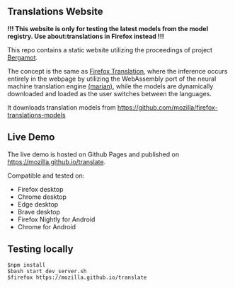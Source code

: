 ## Translations Website

**!!! This website is only for testing the latest models from the model registry. Use about:translations in Firefox instead !!!**

This repo contains a static website utilizing the proceedings of project [Bergamot](https://browser.mt/).

The concept is the same as [Firefox Translation](https://github.com/mozilla-extensions/firefox-translations), where the inference occurs entirely in the webpage by utilizing the WebAssembly port of the neural machine translation engine [(marian)](https://github.com/mozilla/bergamot-translator), while the models are dynamically downloaded and loaded as the user switches between the languages.

It downloads translation models from https://github.com/mozilla/firefox-translations-models

## Live Demo
The live demo is hosted on Github Pages and published on https://mozilla.github.io/translate.

Compatible and tested on:
- Firefox desktop
- Chrome desktop
- Edge desktop
- Brave desktop
- Firefox Nightly for Android
- Chrome for Android

## Testing locally

```
$npm install
$bash start_dev_server.sh
$firefox https://mozilla.github.io/translate
```
